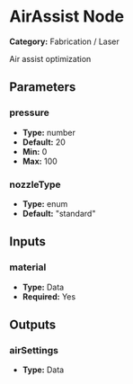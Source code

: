 
# AirAssist Node

**Category:** Fabrication / Laser

Air assist optimization

## Parameters


### pressure
- **Type:** number
- **Default:** 20
- **Min:** 0
- **Max:** 100



### nozzleType
- **Type:** enum
- **Default:** "standard"





## Inputs


### material
- **Type:** Data
- **Required:** Yes



## Outputs


### airSettings
- **Type:** Data




